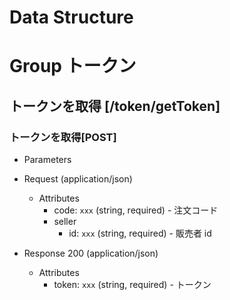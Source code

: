 # Data Structure

# Group トークン

## トークンを取得 [/token/getToken]

### トークンを取得[POST]

-   Parameters


-   Request (application/json)

    -   Attributes
        -   code: `xxx` (string, required) - 注文コード
        -   seller
            -   id: `xxx` (string, required) - 販売者 id

-   Response 200 (application/json)
    -   Attributes
        -   token: `xxx` (string, required) - トークン

<!-- include(../../../response/400.md) -->
